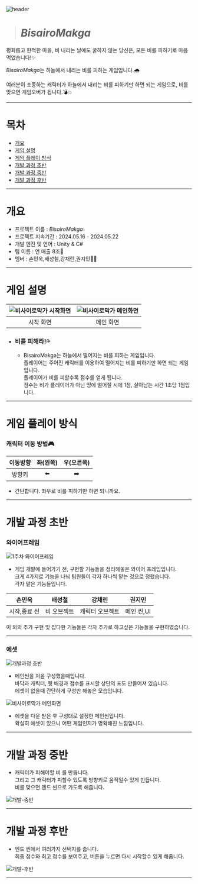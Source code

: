 
![header](https://capsule-render.vercel.app/api?type=Waving&color=auto&height=150&section=header&text=BisairoMakga&fontSize=90)

> # _BisairoMakga_

평화롭고 한적한 마을, 비 내리는 날에도 굴하지 않는 당신은, 모든 비를 피하기로 마음먹었습니다!✨

*BisairoMakga*는 하늘에서 내리는 비를 피하는 게임입니다.🌧

여러분이 조종하는 캐릭터가 하늘에서 내리는 비를 피하기만 하면 되는 게임으로, 비를 맞으면 게임오버가 됩니다.💣💥

- - -
 # 목차
 - [개요](#개요)
 - [게임 설명](#게임-설명)
 - [게임 플레이 방식](#게임-플레이-방식)
 - [개발 과정 초반](#개발-과정-초반)
 - [개발 과정 중반](#개발-과정-중반)
 - [개발 과정 후반](#개발-과정-후반)
- - -
 # 개요
- 프로젝트 이름 :  *BisairoMakga*💧
- 프로젝트 지속기간 : 2024.05.16 - 2024.05.22
- 개발 엔진 및 언어 : Unity & C#
- 팀 이름 : 연 매출 8조💎
- 멤버 : 손민욱,배성철,강채린,권지민🙆‍♂
- - -
# 게임 설명

|![비사이로막가 시작화면](https://github.com/peterbae9327/BisairoMakga/assets/167067342/d47cf18d-83a2-41ef-b9c1-7d7ec8aa2c63)|![비사이로막가 메인화면](https://github.com/peterbae9327/BisairoMakga/assets/167067342/ad02e973-f7df-475e-9cde-ba8e0f857733)|
|:---:|:---:|
|시작 화면|메인 화면|

- ### 비를 피해라!💦
  - BisairoMakga는 하늘에서 떨어지는 비를 피하는 게임입니다.   
    플레이어는 주어진 캐릭터를 이용하여 떨어지는 비를 피하기만 하면 되는 게임입니다.   
    플레이어가 비를 피할수록 점수를 얻게 됩니다.   
    점수는 비가 플레이어가 아닌 땅에 떨어질 시에 1점, 살아남는 시간 1초당 1점입니다.
- - -
 # 게임 플레이 방식
 
 ### 캐릭터 이동 방법🎮
 
|**이동방향**|**좌(왼쪽)**|**우(오른쪽)**|
|:------:|:---:|:---:|
|방향키|⬅️|➡️|

- 간단합니다. 좌우로 비를 피하기만 하면 되니까요.
- - -

# 개발 과정 초반

### 와이어프레임

![1주차 와이어프레임](https://github.com/peterbae9327/BisairoMakga/assets/167067342/07a31e74-4bc4-406a-8080-eb99f31e52f1)

   - 게임 개발에 들어가기 전, 구현할 기능들을 정리해놓은 와이어 프레임입니다.    
  크게 4가지로 기능을 나눠 팀원들이 각자 하나씩 맡는 것으로 정했습니다.   
  각자 맡은 기능들입니다.
  
|**손민욱**|**배성철**|**강채린**|**권지민**| 
|:------:|:---:|:---:|:---:| 
|시작,종료 씬|비 오브젝트|캐릭터 오브젝트|메인 씬,UI|    

이 외의 추가 구현 및 잡다한 기능들은 각자 추가로 하고싶은 기능들을 구현하였습니다.

- - -


### 에셋

![개발과정 초반](https://github.com/peterbae9327/BisairoMakga/assets/167067342/a8156d40-fe9a-445d-871e-6ebb990bda88)
  - 메인씬을 처음 구성했을때입니다.   
    바닥과 캐릭터, 뒷 배경과 점수를 표시할 상단의 표도 만들어져 있습니다.   
    에셋이 없을때 간단하게 구성만 해놓은 모습입니다.

![비사이로막가 메인화면](https://github.com/peterbae9327/BisairoMakga/assets/167067342/ad02e973-f7df-475e-9cde-ba8e0f857733)

  - 에셋을 다운 받은 후 구성대로 설정한 메인씬입니다.   
    확실히 에셋이 있으니 어떤 게임인지가 명확해진 느낌입니다.
- - -
# 개발 과정 중반

- 캐릭터가 피해야할 비 를 만듭니다.   
그리고 그 캐릭터가 피할수 있도록 방향키로 움직일수 있게 만듭니다.   
비를 맞으면 엔드 씬으로 가도록 해줍니다.


![개발-중반](https://github.com/peterbae9327/BisairoMakga/assets/167067342/fb49e1d5-e6cc-44b9-8cbc-510aef0b32e3)

- - -
# 개발 과정 후반

- 엔드 씬에서 여러가지 선택지를 줍니다.   
  최종 점수와 최고 점수를 보여주고,
  버튼을 누르면 다시 시작할수 있게 해줍니다.


![개발-후반](https://github.com/peterbae9327/BisairoMakga/assets/167067342/dfae4f6d-0fe3-4f09-b538-5fd4ab697523)
- - -

    
